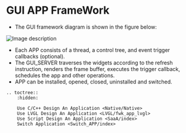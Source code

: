 # **GUI APP FrameWork**

  +  The GUI framework diagram is shown in the figure below:
  
  
![Image description](https://foruda.gitee.com/images/1703071724612530370/974a550f_10088396.png "app fw.png")


  +  Each APP consists of a thread, a control tree, and event trigger callbacks (optional).
  +  The GUI_SERVER traverses the widgets according to the refresh instruction, renders the frame buffer, executes the trigger callback, schedules the app and other operations.
  +  APP can be installed, opened, closed, uninstalled and switched.


```eval_rst
.. toctree::
    :hidden:

    Use C/C++ Design An Application <Native/Native>
    Use LVGL Design An Application <LVGL/fwk_app_lvgl>
    Use Script Design An Application <SaaA/index>
    Switch Application <Switch_APP/index>
```
